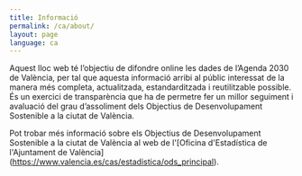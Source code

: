 ```yaml
---
title: Informació
permalink: /ca/about/
layout: page
language: ca
---
```



Aquest lloc web té l’objectiu de difondre online les dades de l’Agenda 2030 de València, per tal que 
aquesta informació arribi al públic interessat de la manera més completa, actualitzada, estandarditzada i 
reutilitzable possible. És un exercici de transparència que ha de permetre fer un millor seguiment i 
avaluació del grau d’assoliment dels Objectius de Desenvolupament Sostenible a la ciutat de València.

Pot trobar més informació sobre els Objectius de Desenvolupament Sostenible a la ciutat de València al web 
de l'[Oficina d'Estadística de l'Ajuntament de València]
(https://www.valencia.es/cas/estadistica/ods_principal).
